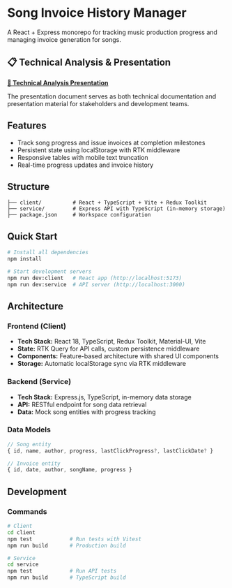 # Song Invoice History Manager

A React + Express monorepo for tracking music production progress and managing invoice generation for songs.

## 📋 Technical Analysis & Presentation

**[📄 Technical Analysis Presentation](presentation/Song%20Invoice%20History%20Manager%20-%20Technical%20Analisys.pdf)**

The presentation document serves as both technical documentation and presentation material for stakeholders and development teams.

## Features

- Track song progress and issue invoices at completion milestones
- Persistent state using localStorage with RTK middleware
- Responsive tables with mobile text truncation
- Real-time progress updates and invoice history

## Structure

```
├── client/          # React + TypeScript + Vite + Redux Toolkit
├── service/         # Express API with TypeScript (in-memory storage)
├── package.json     # Workspace configuration
```

## Quick Start

```bash
# Install all dependencies
npm install

# Start development servers
npm run dev:client   # React app (http://localhost:5173)
npm run dev:service  # API server (http://localhost:3000)
```

## Architecture

### Frontend (Client)

- **Tech Stack:** React 18, TypeScript, Redux Toolkit, Material-UI, Vite
- **State:** RTK Query for API calls, custom persistence middleware
- **Components:** Feature-based architecture with shared UI components
- **Storage:** Automatic localStorage sync via RTK middleware

### Backend (Service)

- **Tech Stack:** Express.js, TypeScript, in-memory data storage
- **API:** RESTful endpoint for song data retrieval
- **Data:** Mock song entities with progress tracking

### Data Models

```typescript
// Song entity
{ id, name, author, progress, lastClickProgress?, lastClickDate? }

// Invoice entity
{ id, date, author, songName, progress }
```

## Development

### Commands

```bash
# Client
cd client
npm test            # Run tests with Vitest
npm run build       # Production build

# Service
cd service
npm test            # Run API tests
npm run build       # TypeScript build
```
